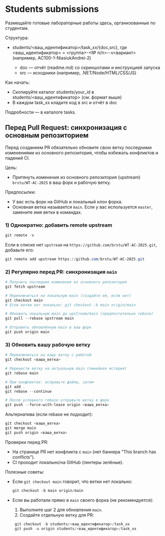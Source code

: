 # Students submissions

Размещайте готовые лабораторные работы здесь, организованные по студентам.

Структура:
- students/<ваш_идентификатор>/task_xx/{doc,src}, где <ваш_идентификатор> = <группа>-<№ п/п>-<SurnameName>-v<вариант> (например, AC100-1-NiasiukAndrei-2)
  - doc — отчёт (readme.md) со скриншотами и инструкцией запуска
  - src — исходники (например, .NET/Node/HTML/CSS/JS)

Как начать:
- Скопируйте каталог students/your_id в students/<ваш_идентификатор> (см. формат выше)
- В каждом task_xx кладите код в src и отчёт в doc

Подробности — в каталоге tasks.

## Перед Pull Request: синхронизация с основным репозиторием

Перед созданием PR обязательно обновите свою ветку последними изменениями из основного репозитория, чтобы избежать конфликтов и падений CI.

Цель:
- Притянуть изменения из основного репозитория (upstream) `brstu/WT-AC-2025` в ваш форк и рабочую ветку.

Предпосылки:
- У вас есть форк на GitHub и локальный клон форка.
- Основная ветка называется `main`. Если у вас используется `master`, замените имя ветки в командах.

### 1) Однократно: добавить remote upstream

```powershell
git remote -v
```

Если в списке нет `upstream` на `https://github.com/brstu/WT-AC-2025.git`, добавьте его:

```powershell
git remote add upstream https://github.com/brstu/WT-AC-2025.git
```

### 2) Регулярно перед PR: синхронизация `main`

```powershell
# Получить последние изменения из основного репозитория
git fetch upstream

# Переключиться на локальную main (создайте её, если нет)
git checkout main
# Если ветки нет локально: git checkout -b main origin/main

# Обновить локальную main до upstream/main (предпочтительно rebase)
git pull --rebase upstream main

# Отправить обновлённую main в ваш форк
git push origin main
```

### 3) Обновить вашу рабочую ветку

```powershell
# Переключиться на вашу ветку с работой
git checkout <ваша_ветка>

# Перенести ветку на актуальную main (линейная история)
git rebase main

# При конфликтах: исправьте файлы, затем
git add .
git rebase --continue

# После успешного rebase отправьте ветку в форк
git push --force-with-lease origin <ваша_ветка>
```

Альтернатива (если rebase не подходит):

```powershell
git checkout <ваша_ветка>
git merge main
git push origin <ваша_ветка>
```

Проверки перед PR:
- На странице PR нет конфликта с `main` (нет баннера "This branch has conflicts").
- CI проходит локально/на GitHub (линтеры зелёные).

Полезные советы:
- Если `git checkout main` говорит, что ветки нет локально:

  ```powershell
  git checkout -b main origin/main
  ```

- Если вы работали прямо в `main` своего форка (не рекомендуется):
  1) Выполните шаг 2 для обновления `main`.
  2) Создайте отдельную ветку для PR:

    ```powershell
     git checkout -b students/<ваш_идентификатор>/task_xx
     git push -u origin students/<ваш_идентификатор>/task_xx
     ```
